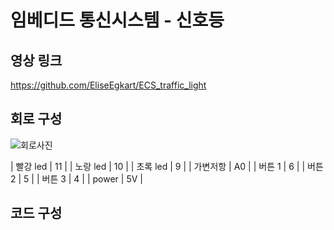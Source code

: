 # 임베디드 통신시스템  - 신호등

## 영상 링크
https://github.com/EliseEgkart/ECS_traffic_light

## 회로 구성

![회로사진](https://github.com/user-attachments/assets/8b294105-8cc7-494f-9c41-e3191a931bcc)

| 빨강 led | 11 |
| 노랑 led | 10 |
| 초록 led |  9 |
| 가변저항 | A0 |
|  버튼 1  |  6 |
|  버튼 2  |  5 |
|  버튼 3  |  4 |
|   power  | 5V |


## 코드 구성
